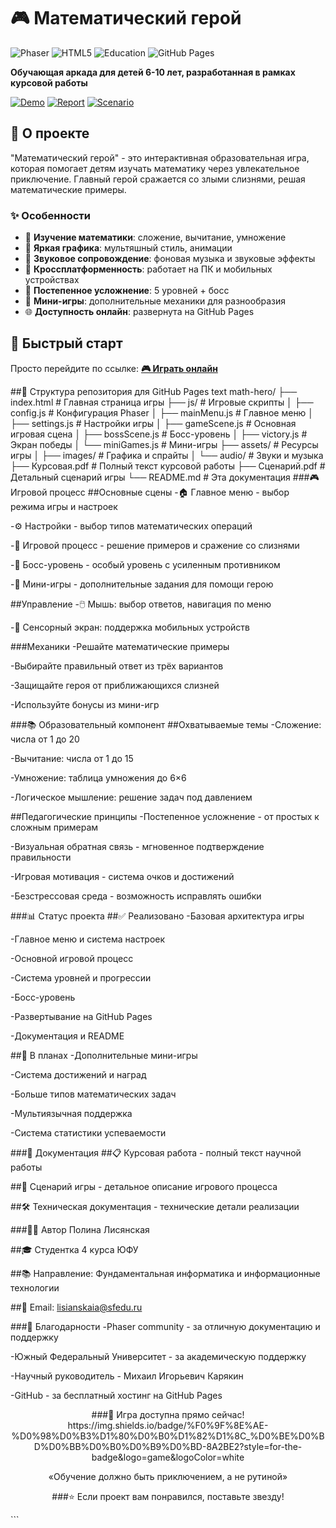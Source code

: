 # 🎮 Математический герой

![Phaser](https://img.shields.io/badge/Phaser-3.70.0-blue)
![HTML5](https://img.shields.io/badge/HTML5-Game-green)
![Education](https://img.shields.io/badge/Education-For%20Kids-orange)
![GitHub Pages](https://img.shields.io/badge/GitHub%20Pages-Deployed-brightgreen)

**Обучающая аркада для детей 6-10 лет, разработанная в рамках курсовой работы**

[![Demo](https://img.shields.io/badge/🎮-Играть_онлайн-8A2BE2)](https://your-username.github.io/math-hero)
[![Report](https://img.shields.io/badge/📄-Курсовая_работа-blue)](Курсовая.pdf)
[![Scenario](https://img.shields.io/badge/🎯-Сценарий_игры-green)](Сценарий.pdf)

## 🎯 О проекте

"Математический герой" - это интерактивная образовательная игра, которая помогает детям изучать математику через увлекательное приключение. Главный герой сражается со злыми слизнями, решая математические примеры.

### ✨ Особенности

- 🧮 **Изучение математики**: сложение, вычитание, умножение
- 🎨 **Яркая графика**: мультяшный стиль, анимации
- 🎵 **Звуковое сопровождение**: фоновая музыка и звуковые эффекты
- 📱 **Кроссплатформенность**: работает на ПК и мобильных устройствах
- 🎯 **Постепенное усложнение**: 5 уровней + босс
- 💫 **Мини-игры**: дополнительные механики для разнообразия
- 🌐 **Доступность онлайн**: развернута на GitHub Pages

## 🚀 Быстрый старт

Просто перейдите по ссылке: **[🎮 Играть онлайн](https://your-username.github.io/math-hero)**


##📁 Структура репозитория для GitHub Pages
text
math-hero/
├── index.html          # Главная страница игры
├── js/                 # Игровые скрипты
│   ├── config.js       # Конфигурация Phaser
│   ├── mainMenu.js     # Главное меню
│   ├── settings.js     # Настройки игры
│   ├── gameScene.js    # Основная игровая сцена
│   ├── bossScene.js    # Босс-уровень
│   ├── victory.js      # Экран победы
│   └── miniGames.js    # Мини-игры
├── assets/             # Ресурсы игры
│   ├── images/         # Графика и спрайты
│   └── audio/          # Звуки и музыка
├── Курсовая.pdf        # Полный текст курсовой работы
├── Сценарий.pdf        # Детальный сценарий игры
└── README.md           # Эта документация
###🎮 Игровой процесс
##Основные сцены
-🏠 Главное меню - выбор режима игры и настроек

-⚙️ Настройки - выбор типов математических операций

-🎯 Игровой процесс - решение примеров и сражение со слизнями

-👑 Босс-уровень - особый уровень с усиленным противником

-🔄 Мини-игры - дополнительные задания для помощи герою

##Управление
-🖱️ Мышь: выбор ответов, навигация по меню

-📱 Сенсорный экран: поддержка мобильных устройств

###Механики
-Решайте математические примеры

-Выбирайте правильный ответ из трёх вариантов

-Защищайте героя от приближающихся слизней

-Используйте бонусы из мини-игр

###📚 Образовательный компонент
##Охватываемые темы
-Сложение: числа от 1 до 20

-Вычитание: числа от 1 до 15

-Умножение: таблица умножения до 6×6

-Логическое мышление: решение задач под давлением

##Педагогические принципы
-Постепенное усложнение - от простых к сложным примерам

-Визуальная обратная связь - мгновенное подтверждение правильности

-Игровая мотивация - система очков и достижений

-Безстрессовая среда - возможность исправлять ошибки

###📊 Статус проекта
##✅ Реализовано
-Базовая архитектура игры

-Главное меню и система настроек

-Основной игровой процесс

-Система уровней и прогрессии

-Босс-уровень

-Развертывание на GitHub Pages

-Документация и README

##🚧 В планах
-Дополнительные мини-игры

-Система достижений и наград

-Больше типов математических задач

-Мультиязычная поддержка

-Система статистики успеваемости

###📄 Документация
##📋 Курсовая работа - полный текст научной работы

##🎯 Сценарий игры - детальное описание игрового процесса

##🛠 Техническая документация - технические детали реализации

###👨‍🎓 Автор
Полина Лисянская

##🎓 Студентка 4 курса ЮФУ

##📚 Направление: Фундаментальная информатика и информационные технологии

##📧 Email: lisianskaia@sfedu.ru

###🙏 Благодарности
-Phaser community - за отличную документацию и поддержку

-Южный Федеральный Университет - за академическую поддержку

-Научный руководитель - Михаил Игорьевич Карякин

-GitHub - за бесплатный хостинг на GitHub Pages

<div align="center">
###🎯 Игра доступна прямо сейчас!
https://img.shields.io/badge/%F0%9F%8E%AE-%D0%98%D0%B3%D1%80%D0%B0%D1%82%D1%8C_%D0%BE%D0%BD%D0%BB%D0%B0%D0%B9%D0%BD-8A2BE2?style=for-the-badge&logo=game&logoColor=white

«Обучение должно быть приключением, а не рутиной»

###⭐ Если проект вам понравился, поставьте звезду!

</div> ```

